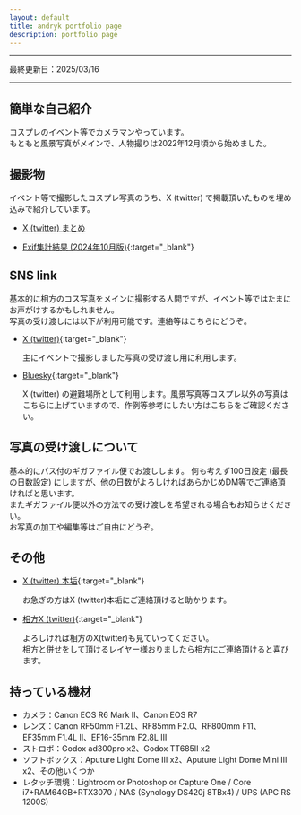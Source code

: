 ```yaml
---
layout: default
title: andryk portfolio page
description: portfolio page
---
```


---------------------------

最終更新日：2025/03/16

---------------------------

## 簡単な自己紹介

コスプレのイベント等でカメラマンやっています。  
もともと風景写真がメインで、人物撮りは2022年12月頃から始めました。


## 撮影物

イベント等で撮影したコスプレ写真のうち、X (twitter) で掲載頂いたものを埋め込みで紹介しています。

* [X (twitter) まとめ](./twitter_ph/)

* [Exif集計結果 (2024年10月版)](https://bsky.app/profile/andryk.moe/post/3l77jmf5pkt2m){:target="_blank"}


## SNS link

基本的に相方のコス写真をメインに撮影する人間ですが、イベント等ではたまにお声がけするかもしれません。  
写真の受け渡しには以下が利用可能です。連絡等はこちらにどうぞ。

* [X (twitter)](https://x.com/andrykph){:target="_blank"}

    主にイベントで撮影しました写真の受け渡し用に利用します。

* [Bluesky](https://bsky.app/profile/andryk.moe){:target="_blank"}

    X (twitter) の避難場所として利用します。風景写真等コスプレ以外の写真はこちらに上げていますので、作例等参考にしたい方はこちらをご確認ください。


## 写真の受け渡しについて

基本的にパス付のギガファイル便でお渡しします。
何も考えず100日設定 (最長の日数設定) にしますが、他の日数がよろしければあらかじめDM等でご連絡頂ければと思います。  
またギガファイル便以外の方法での受け渡しを希望される場合もお知らせください。  
お写真の加工や編集等はご自由にどうぞ。


## その他

* [X (twitter) 本垢](https://x.com/mgandryk){:target="_blank"}

    お急ぎの方はX (twitter)本垢にご連絡頂けると助かります。

* [相方X (twitter)](https://x.com/sirokuroandkiyu){:target="_blank"}

    よろしければ相方のX(twitter)も見ていってください。  
    相方と併せをして頂けるレイヤー様おりましたら相方にご連絡頂けると喜びます。


## 持っている機材

* カメラ：Canon EOS R6 Mark II、Canon EOS R7
* レンズ：Canon RF50mm F1.2L、RF85mm F2.0、RF800mm F11、EF35mm F1.4L II、EF16-35mm F2.8L III
* ストロボ：Godox ad300pro x2、Godox TT685II x2
* ソフトボックス：Aputure Light Dome III x2、Aputure Light Dome Mini III x2、その他いくつか
* レタッチ環境：Lightroom or Photoshop or Capture One / Core i7+RAM64GB+RTX3070 / NAS (Synology DS420j 8TBx4) / UPS (APC RS 1200S)
